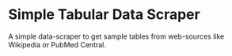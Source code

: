 # Simple Tabular Data Scraper

A simple data-scraper to get sample tables from web-sources like Wikipedia or PubMed Central.